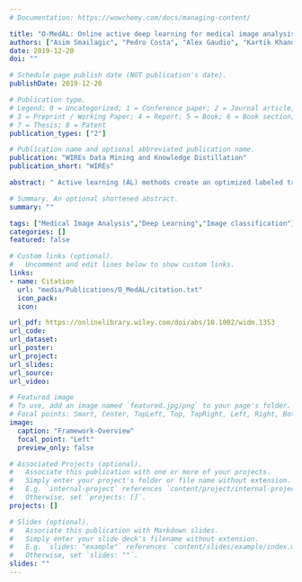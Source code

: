 ```yaml
---
# Documentation: https://wowchemy.com/docs/managing-content/

title: "O‐MedAL: Online active deep learning for medical image analysis"
authors: ["Asim Smailagic", "Pedro Costa", "Alex Gaudio", "Kartik Khandelwal", "Mostafa Mirshekari", "Jonathon Fagert", "Devesh Walawalkar", "Susu Xu", "Adrian Galdran", "Pei Zhang", "Aurélio Campilho", "Hae Young Noh"]
date: 2019-12-20
doi: ""

# Schedule page publish date (NOT publication's date).
publishDate: 2019-12-20

# Publication type.
# Legend: 0 = Uncategorized; 1 = Conference paper; 2 = Journal article;
# 3 = Preprint / Working Paper; 4 = Report; 5 = Book; 6 = Book section;
# 7 = Thesis; 8 = Patent
publication_types: ["2"]

# Publication name and optional abbreviated publication name.
publication: "WIREs Data Mining and Knowledge Distillation"
publication_short: "WIREs"

abstract: " Active learning (AL) methods create an optimized labeled training set from unlabeled data. We introduce a novel online active deep learning method for medical image analysis. We extend our MedAL AL framework to present new results in this paper. A novel sampling method queries the unlabeled examples that maximize the average distance to all training set examples. Our online method enhances performance of its underlying baseline deep network. These novelties contribute to significant performance improvements, including improving the model's underlying deep network accuracy by 6.30%, using only 25% of the labeled dataset to achieve baseline accuracy, reducing backpropagated images during training by as much as 67%, and demonstrating robustness to class imbalance in binary and multiclass tasks."

# Summary. An optional shortened abstract.
summary: ""

tags: ["Medical Image Analysis","Deep Learning","Image classification"]
categories: []
featured: false

# Custom links (optional).
#   Uncomment and edit lines below to show custom links.
links:
- name: Citation
  url: "media/Publications/O_MedAL/citation.txt"
  icon_pack:
  icon:

url_pdf: https://onlinelibrary.wiley.com/doi/abs/10.1002/widm.1353
url_code:
url_dataset:
url_poster:
url_project:
url_slides:
url_source:
url_video:

# Featured image
# To use, add an image named `featured.jpg/png` to your page's folder. 
# Focal points: Smart, Center, TopLeft, Top, TopRight, Left, Right, BottomLeft, Bottom, BottomRight.
image:
  caption: "Framework-Overview"
  focal_point: "Left"
  preview_only: false

# Associated Projects (optional).
#   Associate this publication with one or more of your projects.
#   Simply enter your project's folder or file name without extension.
#   E.g. `internal-project` references `content/project/internal-project/index.md`.
#   Otherwise, set `projects: []`.
projects: []

# Slides (optional).
#   Associate this publication with Markdown slides.
#   Simply enter your slide deck's filename without extension.
#   E.g. `slides: "example"` references `content/slides/example/index.md`.
#   Otherwise, set `slides: ""`.
slides: ""
---
```

